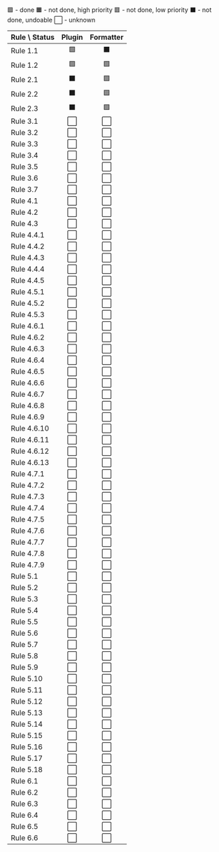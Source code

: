 🟩 - done
🟧 - not done, high priority
🟥 - not done, low priority
⬛ - not done, undoable
⬜ - unknown

| Rule \ Status  | Plugin | Formatter |
| :------------- | :----: | :-------: |
| Rule 1.1       |   🟩   |     ⬛    |
| Rule 1.2       |   🟩   |     🟩    |
| Rule 2.1       |   ⬛   |     🟩    |
| Rule 2.2       |   ⬛   |     🟩    |
| Rule 2.3       |   ⬛   |     🟩    |
| Rule 3.1       |   ⬜   |     ⬜    |
| Rule 3.2       |   ⬜   |     ⬜    |
| Rule 3.3       |   ⬜   |     ⬜    |
| Rule 3.4       |   ⬜   |     ⬜    |
| Rule 3.5       |   ⬜   |     ⬜    |
| Rule 3.6       |   ⬜   |     ⬜    |
| Rule 3.7       |   ⬜   |     ⬜    |
| Rule 4.1       |   ⬜   |     ⬜    |
| Rule 4.2       |   ⬜   |     ⬜    |
| Rule 4.3       |   ⬜   |     ⬜    |
| Rule 4.4.1     |   ⬜   |     ⬜    |
| Rule 4.4.2     |   ⬜   |     ⬜    |
| Rule 4.4.3     |   ⬜   |     ⬜    |
| Rule 4.4.4     |   ⬜   |     ⬜    |
| Rule 4.4.5     |   ⬜   |     ⬜    |
| Rule 4.5.1     |   ⬜   |     ⬜    |
| Rule 4.5.2     |   ⬜   |     ⬜    |
| Rule 4.5.3     |   ⬜   |     ⬜    |
| Rule 4.6.1     |   ⬜   |     ⬜    |
| Rule 4.6.2     |   ⬜   |     ⬜    |
| Rule 4.6.3     |   ⬜   |     ⬜    |
| Rule 4.6.4     |   ⬜   |     ⬜    |
| Rule 4.6.5     |   ⬜   |     ⬜    |
| Rule 4.6.6     |   ⬜   |     ⬜    |
| Rule 4.6.7     |   ⬜   |     ⬜    |
| Rule 4.6.8     |   ⬜   |     ⬜    |
| Rule 4.6.9     |   ⬜   |     ⬜    |
| Rule 4.6.10    |   ⬜   |     ⬜    |
| Rule 4.6.11    |   ⬜   |     ⬜    |
| Rule 4.6.12    |   ⬜   |     ⬜    |
| Rule 4.6.13    |   ⬜   |     ⬜    |
| Rule 4.7.1     |   ⬜   |     ⬜    |
| Rule 4.7.2     |   ⬜   |     ⬜    |
| Rule 4.7.3     |   ⬜   |     ⬜    |
| Rule 4.7.4     |   ⬜   |     ⬜    |
| Rule 4.7.5     |   ⬜   |     ⬜    |
| Rule 4.7.6     |   ⬜   |     ⬜    |
| Rule 4.7.7     |   ⬜   |     ⬜    |
| Rule 4.7.8     |   ⬜   |     ⬜    |
| Rule 4.7.9     |   ⬜   |     ⬜    |
| Rule 5.1       |   ⬜   |     ⬜    |
| Rule 5.2       |   ⬜   |     ⬜    |
| Rule 5.3       |   ⬜   |     ⬜    |
| Rule 5.4       |   ⬜   |     ⬜    |
| Rule 5.5       |   ⬜   |     ⬜    |
| Rule 5.6       |   ⬜   |     ⬜    |
| Rule 5.7       |   ⬜   |     ⬜    |
| Rule 5.8       |   ⬜   |     ⬜    |
| Rule 5.9       |   ⬜   |     ⬜    |
| Rule 5.10      |   ⬜   |     ⬜    |
| Rule 5.11      |   ⬜   |     ⬜    |
| Rule 5.12      |   ⬜   |     ⬜    |
| Rule 5.13      |   ⬜   |     ⬜    |
| Rule 5.14      |   ⬜   |     ⬜    |
| Rule 5.15      |   ⬜   |     ⬜    |
| Rule 5.16      |   ⬜   |     ⬜    |
| Rule 5.17      |   ⬜   |     ⬜    |
| Rule 5.18      |   ⬜   |     ⬜    |
| Rule 6.1       |   ⬜   |     ⬜    |
| Rule 6.2       |   ⬜   |     ⬜    |
| Rule 6.3       |   ⬜   |     ⬜    |
| Rule 6.4       |   ⬜   |     ⬜    |
| Rule 6.5       |   ⬜   |     ⬜    |
| Rule 6.6       |   ⬜   |     ⬜    |
